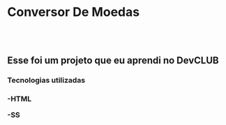 <h1>Conversor De Moedas</h1>
<br>
<br>
<h2>Esse foi um projeto que eu aprendi no DevCLUB</h2>


<h3>Tecnologias utilizadas<h3>
<p>-HTML</p>
<p>-SS</p>

<br>
<img src=""/>
<br>
<br>
<br>
<img src=""/>
<br>
<br>
<img src=""/>
